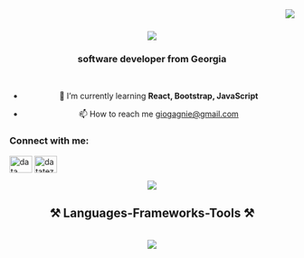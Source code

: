 <img align="right" src="https://visitor-badge.laobi.icu/badge?page_id=salesp07.salesp07" />

<h1 align="center">
    <img src="https://readme-typing-svg.herokuapp.com/?font=Righteous&size=35&center=true&vCenter=true&width=500&height=70&duration=4000&lines=Hi+There!+👋;+I'm+Gio+Gagnidze!;" />
</h1>

<h3 align="center">software developer from Georgia</h3>

<br/>

<div align="center">

- 🌱 I’m currently learning **React, Bootstrap, JavaScript**

- 📫 How to reach me giogagnie@gmail.com
</div>

<h3 align="left">Connect with me:</h3>
<p align="left">
<a href="https://www.facebook.com/data.tezela" target="blank"><img align="center" src="https://raw.githubusercontent.com/rahuldkjain/github-profile-readme-generator/master/src/images/icons/Social/facebook.svg" alt="data tezelashvili" height="30" width="40" /></a>
<a href="https://instagram.com/datatezela" target="blank"><img align="center" src="https://raw.githubusercontent.com/rahuldkjain/github-profile-readme-generator/master/src/images/icons/Social/instagram.svg" alt="datatezela" height="30" width="40" /></a>
</p>
 
<div align="center"> 
  <a href="https://mail.google.com/mail/u/0/#inbox">
    <img src="https://img.shields.io/badge/Gmail-333333?style=for-the-badge&logo=gmail&logoColor=red" />
  </a>
</div>

 
<h2 align="center">⚒️ Languages-Frameworks-Tools ⚒️</h2>
<br/>
<div align="center">
    <img src="https://skillicons.dev/icons?i=react,bootstrap,html,css,js,vscode,github,figma,tailwind,git," />
</div>


<br/>
